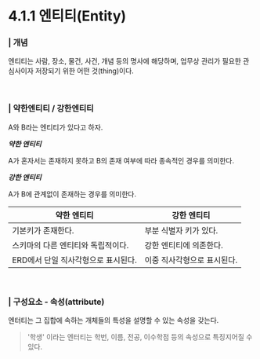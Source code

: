 # 4.1.1 엔티티(Entity)

### | 개념

엔티티는 사람, 장소, 물건, 사건, 개념 등의 명사에 해당하며, 업무상 관리가 필요한 관심사이자 저장되기 위한 어떤 것(thing)이다.

<br />

### | 약한엔티티 / 강한엔티티

A와 B라는 엔티티가 있다고 하자.

<b> _약한 엔티티_ </b>

A가 혼자서는 존재하지 못하고 B의 존재 여부에 따라 종속적인 경우를 의미한다.

<b> _강한 엔티티_ </b>

A가 B에 관계없이 존재하는 경우를 의미한다.

| 약한 엔티티                         | 강한 엔티티                 |
| ----------------------------------- | --------------------------- |
| 기본키가 존재한다.                  | 부분 식별자 키가 있다.      |
| 스키마의 다른 엔티티와 독립적이다.  | 강한 엔티티에 의존한다.     |
| ERD에서 단일 직사각형으로 표시된다. | 이중 직사각형으로 표시된다. |

<br />

### | 구성요소 - 속성(attribute)

엔터티는 그 집합에 속하는 개체들의 특성을 설명할 수 있는 속성을 갖는다.

> '학생' 이라는 엔터티는 학번, 이름, 전공, 이수학점 등의 속성으로 특징지어질 수 있다.
